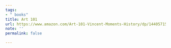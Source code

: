 ```yaml
---
tags:
- " books"
title: Art 101
url: https://www.amazon.com/Art-101-Vincent-Moments-History/dp/1440571546/
note: ''
permalink: false

---
```

